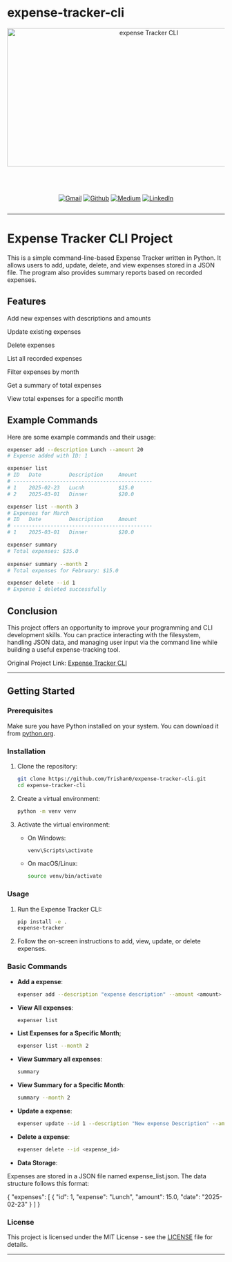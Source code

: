 # expense-tracker-cli
<div align="center">
    <img src="https://socialify.git.ci/Trishan0/expense-tracker-cli/image?forks=1&issues=1&language=1&name=1&pulls=1&stargazers=1&theme=Auto" alt="expense Tracker CLI" width="640" height="320" />
</div>
<br><br>
<br>

<div align='center' style=" display: grid;">

  [![Gmail](https://img.shields.io/badge/Gmail-D14836?style=for-the-badge&logo=gmail&logoColor=white)](mailto:sanjanatrishan@gmail.com)
  [![Github](https://img.shields.io/badge/GitHub-100000?style=for-the-badge&logo=github&logoColor=white)](https://github.com/Trishan0)
  [![Medium](https://img.shields.io/badge/Medium-12100E?style=for-the-badge&logo=medium&logoColor=white)](https://medium.com/@trishan-fernando)
  [![LinkedIn](https://img.shields.io/badge/LinkedIn-0077B5?style=for-the-badge&logo=linkedin&logoColor=white)](https://www.linkedin.com/in/trishan-fernando/)
</div>

---

# Expense Tracker CLI Project

This is a simple command-line-based Expense Tracker written in Python. It allows users to add, update, delete, and view expenses stored in a JSON file. The program also provides summary reports based on recorded expenses.

## Features
Add new expenses with descriptions and amounts

Update existing expenses

Delete expenses

List all recorded expenses

Filter expenses by month

Get a summary of total expenses

View total expenses for a specific month


## Example Commands

Here are some example commands and their usage:

```bash
expenser add --description Lunch --amount 20
# Expense added with ID: 1

expenser list                               
# ID   Date         Description     Amount    
# ---------------------------------------------   
# 1    2025-02-23   Lucnh           $15.0      
# 2    2025-03-01   Dinner          $20.0     

expenser list --month 3
# Expenses for March
# ID   Date         Description     Amount    
# ---------------------------------------------
# 1    2025-03-01   Dinner          $20.0      

expenser summary 
# Total expenses: $35.0
    
expenser summary --month 2
# Total expenses for February: $15.0

expenser delete --id 1    
# Expense 1 deleted successfully

```


## Conclusion

This project offers an opportunity to improve your programming and CLI development skills. You can practice interacting with the filesystem, handling JSON data, and managing user input via the command line while building a useful expense-tracking tool.

Original Project Link: [Expense Tracker CLI](https://roadmap.sh/projects/expense-tracker)

---

## Getting Started

### Prerequisites

Make sure you have Python installed on your system. You can download it from [python.org](https://www.python.org/).

### Installation

1. Clone the repository:
    ```sh
    git clone https://github.com/Trishan0/expense-tracker-cli.git
    cd expense-tracker-cli
    ```

2. Create a virtual environment:
    ```sh
    python -m venv venv
    ```

3. Activate the virtual environment:
    - On Windows:
        ```sh
        venv\Scripts\activate
        ```
    - On macOS/Linux:
        ```sh
        source venv/bin/activate
        ```

### Usage

1. Run the Expense Tracker CLI:
    ```sh
    pip install -e .
    expense-tracker    
    ```

2. Follow the on-screen instructions to add, view, update, or delete expenses.

### Basic Commands

- **Add a expense**: 
    ```sh
    expenser add --description "expense description" --amount <amount>
    ```

- **View All expenses**: 
    ```sh
    expenser list
    ```
- **List Expenses for a Specific Month**;
    ```sh
    expenser list --month 2
    ```

- **View Summary all expenses**: 
    ```sh
    summary 
    ```
- **View Summary for a Specific Month**: 
    ```sh
    summary --month 2
    ```

- **Update a expense**: 
    ```sh
    expenser update --id 1 --description "New expense Description" --amount <new amount>
    ```

- **Delete a expense**: 
    ```sh
    expenser delete --id <expense_id>
    ```

- **Data Storage**: 

Expenses are stored in a JSON file named expense_list.json. The data structure follows this format:

{
  "expenses": [
    {
      "id": 1,
      "expense": "Lunch",
      "amount": 15.0,
      "date": "2025-02-23"
    }
  ]
}


### License

This project is licensed under the MIT License - see the [LICENSE](LICENSE) file for details.

---
